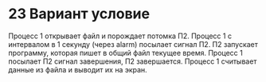 # 23 Вариант условие
Процесс 1 открывает файл и порождает потомка П2. Процесс 1 с интервалом в 1 секунду (через alarm) посылает сигнал  П2. П2 запускает программу, которая пишет в общий файл текущее время. Процесс 1 посылает П2 сигнал завершения, П2 завершается. Процесс 1 считывает данные из файла и выводит их на экран.